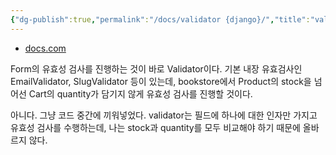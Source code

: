 ```yaml
---
{"dg-publish":true,"permalink":"/docs/validator {django}/","title":"validator {django}"}
---
```


- [docs.com](https://docs.djangoproject.com/en/4.2/ref/forms/validation/)

Form의 유효성 검사를 진행하는 것이 바로 Validator이다. 기본 내장 유효검사인 EmailValidator, SlugValidator 등이 있는데, bookstore에서 Product의 stock을 넘어선 Cart의 quantity가 담기지 않게 유효성 검사를 진행할 것이다.

아니다. 그냥 코드 중간에 끼워넣었다. validator는 필드에 하나에 대한 인자만 가지고 유효성 검사를 수행하는데, 나는 stock과 quantity를 모두 비교해야 하기 때문에 올바르지 않다.
